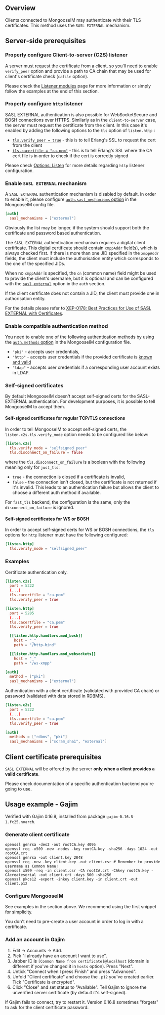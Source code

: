 ## Overview

Clients connected to MongooseIM may authenticate with their TLS certificates.
This method uses the `SASL EXTERNAL` mechanism.

## Server-side prerequisites

### Properly configure Client-to-server (C2S) listener

A server must request the certificate from a client, so you'll need to enable `verify_peer` option and provide a path to CA chain that may be used for client's certificate check (`cafile` option).

Please check the [Listener modules](../configuration/listen.md#client-to-server-c2s-listenc2s) page for more information or simply follow the examples at the end of this section.

### Properly configure `http` listener

SASL EXTERNAL authentication is also possible for WebSocketSecure and BOSH connections over HTTPS.
Similarly as in the `client-to-server` case, the server must request the certificate from the client.
In this case it's enabled by adding the following options to the `tls` option of `listen.http` :

* [`tls.verify_peer = true`](../configuration/listen.md#listenhttptlsverify_peer) - this is to tell Erlang's SSL to request the cert from the client
* [`tls.cacertfile = "ca.pem"`](../configuration/listen.md#listenhttptlscacertfile) - this is to tell Erlang's SSL where  the CA cert file is in order to check if the cert is correctly signed

Please check [Options: Listen](../configuration/listen.md#http-based-services-listenhttp) for more details regarding `http` listener configuration.

### Enable `SASL EXTERNAL` mechanism

A `SASL EXTERNAL` authentication mechanism is disabled by default.
In order to enable it, please configure [`auth.sasl_mechanisms` option](../configuration/auth.md#authsasl_mechanisms) in the MongooseIM config file.
```toml
[auth]
  sasl_mechanisms = ["external"]
```

Obviously the list may be longer, if the system should support both the certificate and password based authentication.

The `SASL EXTERNAL` authentication mechanism requires a digital client certificate.
This digital certificate should contain `xmppAddr` field(s), which is always checked first.
If there is more than one JID specified in the `xmppAddr` fields, the client must include the authorisation entity which corresponds to the one of the specified JIDs.

When no `xmppAddr` is specified, the `cn` (common name) field might be used to provide the client's username, but it is optional and can be configured with the [`sasl_external`](../configuration/auth.md#authsasl_external) option in the `auth` section.

If the client certificate does not contain a JID, the client must provide one in authorisation entity.

For the details please refer to [XEP-0178: Best Practices for Use of SASL EXTERNAL with Certificates](https://xmpp.org/extensions/xep-0178.html).

### Enable compatible authentication method

You need to enable one of the following authentication methods by using the [`auth.methods` option](../configuration/auth.md#authmethods) in the MongooseIM configuration file.

* `"pki"` - accepts user credentials,
* `"http"` - accepts user credentials if the provided certificate is [known and valid](../authentication-methods/http.md#method-get_certs)
* `"ldap"` - accepts user credentials if a corresponding user account exists in LDAP.

### Self-signed certificates

By default MongooseIM doesn't accept self-signed certs for the SASL-EXTERNAL authentication.
For development purposes, it is possible to tell MongooseIM to accept them.

#### Self-signed certificates for regular TCP/TLS connections

In order to tell MongooseIM to accept self-signed certs, the `listen.c2s.tls.verify_mode` option needs to be configured like below:

```toml
[listen.c2s]
  tls.verify_mode = "selfsigned_peer"
  tls.disconnect_on_failure = false
```

where the `tls.disconnect_on_failure` is a boolean with the following meaning only for `just_tls`:

* `true` - the connection is closed if a certificate is invalid,
* `false` - the connection isn't closed, but the certificate is not returned if it's invalid.
  This leads to an authentication failure but allows the client to choose a different auth method if available.

For `fast_tls` backend, the configuration is the same, only the `disconnect_on_failure` is ignored.

#### Self-signed certificates for WS or BOSH

In order to accept self-signed certs for WS or BOSH connections, the `tls` options for `http` listener must have the following configured:

```toml
[listen.http]
  tls.verify_mode = "selfsigned_peer"
```

### Examples

Certificate authentication only.

```toml
[listen.c2s]
  port = 5222
  (...)
  tls.cacertfile = "ca.pem"
  tls.verify_peer = true

[listen.http]
  port = 5285
  (...)
  tls.cacertfile = "ca.pem"
  tls.verify_peer = true

  [[listen.http.handlers.mod_bosh]]
    host = "_"
    path = "/http-bind"

  [[listen.http.handlers.mod_websockets]]
    host = "_"
    path = "/ws-xmpp"

[auth]
  method = ["pki"]
  sasl_mechanisms = ["external"]
```

Authentication with a client certificate (validated with provided CA chain) or password (validated with data stored in RDBMS).

```toml
[listen.c2s]
  port = 5222
  (...)
  tls.cacertfile = "ca.pem"
  tls.verify_peer = true

[auth]
  methods = ["rdbms", "pki"]
  sasl_mechanisms = ["scram_sha1", "external"]
```

## Client certificate prerequisites

`SASL EXTERNAL` will be offered by the server **only when a client provides a valid certificate**.

Please check documentation of a specific authentication backend you're going to use.

## Usage example - Gajim

Verified with Gajim 0.16.8, installed from package `gajim-0.16.8-1.fc25.noarch`.

### Generate client certificate

```
openssl genrsa -des3 -out rootCA.key 4096
openssl req -x509 -new -nodes -key rootCA.key -sha256 -days 1024 -out rootCA.crt
openssl genrsa -out client.key 2048
openssl req -new -key client.key -out client.csr # Remember to provide username as Common Name!
openssl x509 -req -in client.csr -CA rootCA.crt -CAkey rootCA.key -CAcreateserial -out client.crt -days 500 -sha256
openssl pkcs12 -export -inkey client.key -in client.crt -out client.p12
```

### Configure MongooseIM

See examples in the section above. We recommend using the first snippet for simplicity.

You don't need to pre-create a user account in order to log in with a certificate.

### Add an account in Gajim

1. Edit -> Accounts -> Add.
2. Pick "I already have an account I want to use".
3. Jabber ID is `[Common Name from certificate]@localhost` (domain is different if you've changed it in `hosts` option). Press "Next".
5. Untick "Connect when I press Finish" and press "Advanced".
6. Unfold "Client certificate" and choose the `.p12` you've created earlier. Tick "Certificate is encrypted".
7. Click "Close" and set status to "Available". Tell Gajim to ignore the unverified server certificate (by default it's self-signed).

If Gajim fails to connect, try to restart it.
Version 0.16.8 sometimes "forgets" to ask for the client certificate password.
